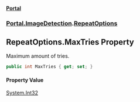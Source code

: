#### [Portal](index.md 'index')
### [Portal.ImageDetection](Portal.ImageDetection.md 'Portal.ImageDetection').[RepeatOptions](RepeatOptions.md 'Portal.ImageDetection.RepeatOptions')

## RepeatOptions.MaxTries Property

Maximum amount of tries.

```csharp
public int MaxTries { get; set; }
```

#### Property Value
[System.Int32](https://docs.microsoft.com/en-us/dotnet/api/System.Int32 'System.Int32')